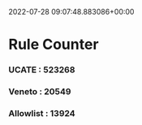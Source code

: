 2022-07-28 09:07:48.883086+00:00
# Rule Counter 
 ### UCATE : 523268

 ### Veneto : 20549

 ### Allowlist : 13924